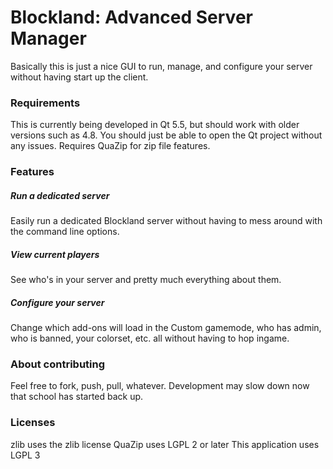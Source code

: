 # Blockland: Advanced Server Manager
Basically this is just a nice GUI to run, manage, and configure your server without having start up the client.

### Requirements
This is currently being developed in Qt 5.5, but should work with older versions such as 4.8.
You should just be able to open the Qt project without any issues.
Requires QuaZip for zip file features.

### Features
##### Run a dedicated server
Easily run a dedicated Blockland server without having to mess around with the command line options.
##### View current players
See who's in your server and pretty much everything about them.
##### Configure your server
Change which add-ons will load in the Custom gamemode, who has admin, who is banned, your colorset, etc. all without having to hop ingame.

### About contributing
Feel free to fork, push, pull, whatever. Development may slow down now that school has started back up.

### Licenses
zlib uses the zlib license
QuaZip uses LGPL 2 or later
This application uses LGPL 3